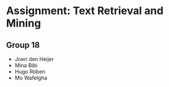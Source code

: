 # Assignment: Text Retrieval and Mining

## Group 18

- Joeri den Heijer
- Mina Bibi
- Hugo Röben
- Mo Wafelgha 